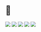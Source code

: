 # 👋

<img src="https://img.shields.io/badge/Spring-black?style=flat&logo=Spring&logoColor=#6DB33F"/>
<img src="https://img.shields.io/badge/Java-blue?style=flat&logo=Java&logoColor=#6DB33F"/>
<img src="https://img.shields.io/badge/MySql-white?style=flat&logo=MySQL&logoColor=#4479A1"/>
<img src="https://img.shields.io/badge/JavaScript-red?style=flat&logo=JavaScript&logoColor=#F7DF1E"/>
<img src="https://img.shields.io/badge/Notion-white?style=flat&logo=Notion&logoColor=#000000"/>
